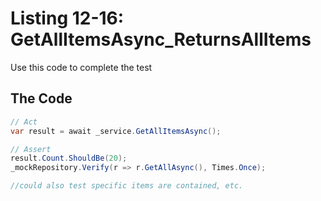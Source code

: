 # Listing 12-16: GetAllItemsAsync_ReturnsAllItems

Use this code to complete the test

## The Code

```cs
// Act
var result = await _service.GetAllItemsAsync();

// Assert
result.Count.ShouldBe(20);
_mockRepository.Verify(r => r.GetAllAsync(), Times.Once);

//could also test specific items are contained, etc.
```  